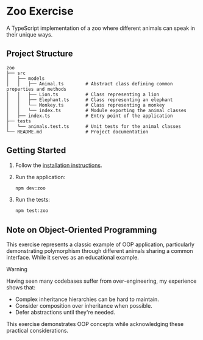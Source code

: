 # Zoo Exercise

A TypeScript implementation of a zoo where different animals can speak in their unique ways.

## Project Structure

```shell
zoo
├── src
│   ├── models
│   │   ├── Animal.ts        # Abstract class defining common properties and methods
│   │   ├── Lion.ts          # Class representing a lion
│   │   ├── Elephant.ts      # Class representing an elephant
│   │   └── Monkey.ts        # Class representing a monkey
│   │   └── index.ts         # Module exporting the animal classes
│   ├── index.ts             # Entry point of the application
├── tests
│   └── animals.test.ts      # Unit tests for the animal classes
└── README.md                # Project documentation
```

## Getting Started

1. Follow the [installation instructions](../README.md#installation).

2. Run the application:

   ```sh
   npm dev:zoo
   ```

3. Run the tests:

   ```sh
   npm test:zoo
   ```

## Note on Object-Oriented Programming

This exercise represents a classic example of OOP application, particularly demonstrating polymorphism through different animals sharing a common interface. While it serves as an educational example.

> [!WARNING]
> Having seen many codebases suffer from over-engineering, my experience shows that:
>
> - Complex inheritance hierarchies can be hard to maintain.
> - Consider composition over inheritance when possible.
> - Defer abstractions until they're needed.

This exercise demonstrates OOP concepts while acknowledging these practical considerations.
